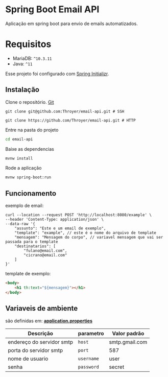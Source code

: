 # Spring Boot Email API

Aplicação em spring boot para envio de emails automatizados.

# Requisitos
 - MariaDB: `^10.3.11`
 - Java: `^11`

Esse projeto foi configurado com [Spring Initializr](https://start.spring.io/).

## Instalação

Clone o repositório. [Git](https://git-scm.com/)

```shell
git clone git@github.com:Throyer/email-api.git # SSH

git clone https://github.com/Throyer/email-api.git # HTTP
```
Entre na pasta do projeto
```bash
cd email-api
```

Baixe as dependencias
```bash
mvnw install
```

Rode a aplicação
```bash
mvnw spring-boot:run
```


## Funcionamento

exemplo de email:
```shell
curl --location --request POST 'http://localhost:8080/example' \
--header 'Content-Type: application/json' \
--data-raw '{
    "assunto": "Este e um email de exemplo",
    "template": "example", // este é o nome do arquivo de template
    "mensagem": "Mensagem do corpo", // variavel mensagem que vai ser passada para o template
    "destinatarios": [
        "fulano@email.com",
        "cicrano@email.com"
    ]
}'
```

template de exemplo:
```html
<body>
    <h1 th:text="${mensagem}"></h1>
</body>
```


## Variaveis de ambiente 
são definidas em: [**application.properties**](./src/main/resources/application.properties)

|                 **Descrição**                      |           **parametro**           |              **Valor padrão**             |
|----------------------------------------------------|-----------------------------------|-------------------------------------------|
| endereço do servidor smtp                          | `host`                            | smtp.gmail.com                            |
| porta do servidor smtp                             | `port`                            | 587                                       |
| nome de usuario                                    | `username`                        | user                                      |
| senha                                              | `password`                        | secret                                    |
